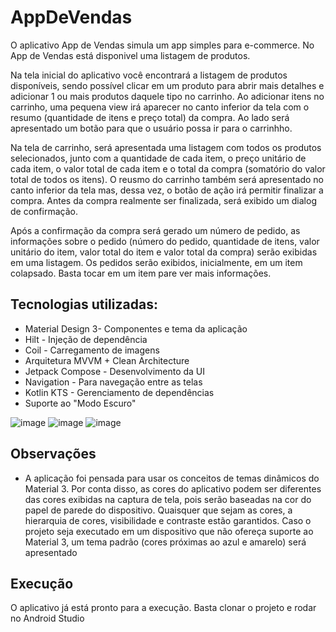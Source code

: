 # AppDeVendas

O aplicativo App de Vendas simula um app simples para e-commerce. No App de Vendas está disponivel uma listagem de produtos.

Na tela inicial do aplicativo você encontrará a listagem de produtos disponíveis, sendo possível clicar em um produto para abrir mais detalhes e adicionar 1 ou mais produtos daquele tipo no carrinho. Ao adicionar itens no carrinho, uma pequena view irá 
aparecer no canto inferior da tela com o resumo (quantidade de itens e preço total) da compra. Ao lado será apresentado um botão para que o usuário possa ir para o carrinhho.

Na tela de carrinho, será apresentada uma listagem com todos os produtos selecionados, junto com a quantidade de cada item, o preço unitário de cada item, o valor total de cada item e o total da compra (somatório do valor total de todos os itens). 
O reusmo do carrinho também será apresentado no canto inferior da tela mas, dessa vez, o botão de ação irá permitir finalizar a compra. Antes da compra realmente ser finalizada, será exibido um dialog de confirmação.

Após a confirmação da compra será gerado um número de pedido, as informações sobre o pedido (número do pedido, quantidade de itens, valor unitário do item, valor total do item e valor total da compra) serão exibidas em uma listagem. Os pedidos serão exibidos,
inicialmente, em um item colapsado. Basta tocar em um item pare ver mais informações.

## Tecnologias utilizadas:
- Material Design 3- Componentes e tema da aplicação
- Hilt - Injeção de dependência
- Coil - Carregamento de imagens
- Arquitetura MVVM + Clean Architecture
- Jetpack Compose - Desenvolvimento da UI
- Navigation - Para navegação entre as telas
- Kotlin KTS - Gerenciamento de dependências
- Suporte ao "Modo Escuro"

![image](https://github.com/WTFilipe/AppDeVendas/assets/32869667/0687d0df-aa44-4a66-95c7-608d84688f1c)
![image](https://github.com/WTFilipe/AppDeVendas/assets/32869667/c26926c3-bc79-43d9-9ffe-3298dd89b453)
![image](https://github.com/WTFilipe/AppDeVendas/assets/32869667/a3ce883e-158e-4201-b63c-50669dd9e749)


## Observações
- A aplicação foi pensada para usar os conceitos de temas dinâmicos do Material 3. Por conta disso, as cores do aplicativo podem ser diferentes das cores exibidas na captura de tela, pois serão baseadas na cor do papel de parede do dispositivo. Quaisquer que sejam as cores, a hierarquia de cores, visibilidade e contraste estão garantidos. Caso o projeto seja executado em um dispositivo que não ofereça suporte ao Material 3, um tema padrão (cores próximas ao azul e amarelo) será apresentado


## Execução
O aplicativo já está pronto para a execução. Basta clonar o projeto e rodar no Android Studio
